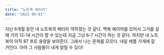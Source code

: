 ```yaml
---
title: "노트북 배터리"
date: "2022-09-01"
---
```


지난 6개월 동안 내 노트북의 배터리 약하졌는 것 같다. 맥북 에이어를 있어서 그거를 살 때 거의 12-14 시간이 할 수 있는데 지금 그냥 6-7 시간이 하는 것 같다. 하지만 내 노트북이 아직 87 프로 용량을 보여준다. 그래서 나는 문제를 모르다. 내일 에플 가게에 갈 거인다. 아마 그 사람들이 내게 알릴 수 있다!
